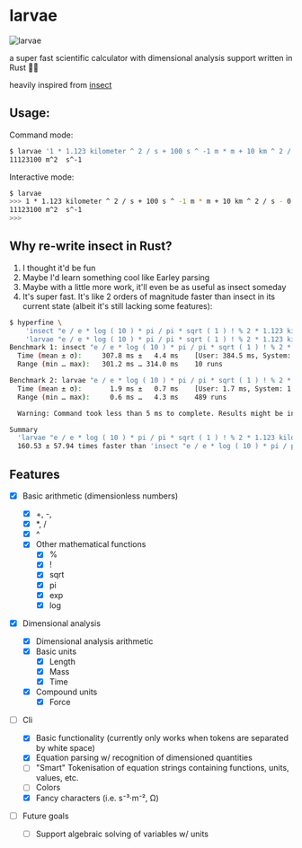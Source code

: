 # larvae

![larvae](https://gitlab.com/uploads/-/system/project/avatar/32538279/larvae.jpg?width=64)

a super fast scientific calculator with dimensional analysis support written in Rust 🦀🐛

heavily inspired from [insect](https://github.com/sharkdp/insect)

## Usage:

Command mode:

```bash
$ larvae '1 * 1.123 kilometer ^ 2 / s + 100 s ^ -1 m * m + 10 km ^ 2 / s - 0 m ^ 2 / s -> m ^ 3 / m / s'
11123100 m^2  s^-1
```

Interactive mode:

```bash
$ larvae
>>> 1 * 1.123 kilometer ^ 2 / s + 100 s ^ -1 m * m + 10 km ^ 2 / s - 0 m ^ 2 / s -> m ^ 3 / m / s
11123100 m^2  s^-1
>>>
```

## Why re-write insect in Rust?

1. I thought it'd be fun
2. Maybe I'd learn something cool like Earley parsing
3. Maybe with a little more work, it'll even be as useful as insect someday
4. It's super fast. It's like 2 orders of magnitude faster than insect in its current state (albeit it's still lacking some features):

```bash
$ hyperfine \
    'insect "e / e * log ( 10 ) * pi / pi * sqrt ( 1 ) ! % 2 * 1.123 kilometer ^ 2 / s + 100 s ^ -1 m * m + 10 km ^ 2 / s - 0 m ^ 2 / s -> m ^ 3 / m / s"' \
    'larvae "e / e * log ( 10 ) * pi / pi * sqrt ( 1 ) ! % 2 * 1.123 kilometer ^ 2 / s + 100 s ^ -1 m * m + 10 km ^ 2 / s - 0 m ^ 2 / s -> m ^ 3 / m / s"'
Benchmark 1: insect "e / e * log ( 10 ) * pi / pi * sqrt ( 1 ) ! % 2 * 1.123 kilometer ^ 2 / s + 100 s ^ -1 m * m + 10 km ^ 2 / s - 0 m ^ 2 / s -> m ^ 3 / m / s"
  Time (mean ± σ):     307.8 ms ±   4.4 ms    [User: 384.5 ms, System: 29.0 ms]
  Range (min … max):   301.2 ms … 314.0 ms    10 runs

Benchmark 2: larvae "e / e * log ( 10 ) * pi / pi * sqrt ( 1 ) ! % 2 * 1.123 kilometer ^ 2 / s + 100 s ^ -1 m * m + 10 km ^ 2 / s - 0 m ^ 2 / s -> m ^ 3 / m / s"
  Time (mean ± σ):       1.9 ms ±   0.7 ms    [User: 1.7 ms, System: 1.3 ms]
  Range (min … max):     0.6 ms …   4.3 ms    489 runs

  Warning: Command took less than 5 ms to complete. Results might be inaccurate.

Summary
  'larvae "e / e * log ( 10 ) * pi / pi * sqrt ( 1 ) ! % 2 * 1.123 kilometer ^ 2 / s + 100 s ^ -1 m * m + 10 km ^ 2 / s - 0 m ^ 2 / s -> m ^ 3 / m / s"' ran
  160.53 ± 57.94 times faster than 'insect "e / e * log ( 10 ) * pi / pi * sqrt ( 1 ) ! % 2 * 1.123 kilometer ^ 2 / s + 100 s ^ -1 m * m + 10 km ^ 2 / s - 0 m ^ 2 / s -> m ^ 3 / m / s"'
```

## Features

- [x] Basic arithmetic (dimensionless numbers)

  - [x] +, -,
  - [x] \*, /
  - [x] ^
  - [x] Other mathematical functions
    - [x] %
    - [x] !
    - [x] sqrt
    - [x] pi
    - [x] exp
    - [x] log

- [x] Dimensional analysis
  - [x] Dimensional analysis arithmetic
  - [x] Basic units
    - [x] Length
    - [x] Mass
    - [x] Time
  - [x] Compound units
    - [x] Force
- [ ] Cli
  - [x] Basic functionality (currently only works when tokens are separated by white space)
  - [x] Equation parsing w/ recognition of dimensioned quantities
  - [ ] "Smart" Tokenisation of equation strings containing functions, units, values, etc.
  - [ ] Colors
  - [x] Fancy characters (i.e. s⁻³·m⁻², Ω)
- [ ] Future goals
  - [ ] Support algebraic solving of variables w/ units
